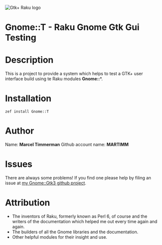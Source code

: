 ![Gtk+ Raku logo][logo]

<!--
[![Build Status](https://travis-ci.org/MARTIMM/gnome-native.svg?branch=master)](https://travis-ci.org/MARTIMM/gnome-native) [![License](http://martimm.github.io/label/License-label.svg)](http://www.perlfoundation.org/artistic_license_2_0)
-->

# Gnome::T - Raku Gnome Gtk Gui Testing

# Description

This is a project to provide a system which helps to test a GTK+ user interface build using te Raku modules **Gnome::***.

# Installation

`zef install Gnome::T`


# Author

Name: **Marcel Timmerman**
Github account name: **MARTIMM**

# Issues

There are always some problems! If you find one please help by filing an issue at [my Gnome::Gtk3 github project][issues].

# Attribution

* The inventors of Raku, formerly known as Perl 6, of course and the writers of the documentation which helped me out every time again and again.
* The builders of all the Gnome libraries and the documentation.
* Other helpful modules for their insight and use.

[//]: # (---- [refs] ----------------------------------------------------------)
[changes]: https://github.com/MARTIMM/gnome-native/blob/master/CHANGES.md
[logo]: https://github.com/MARTIMM/gnome-gtk3/blob/master/docs/content-docs/images/gtk-raku.png
[issues]: https://github.com/MARTIMM/gnome-gtk3/issues
